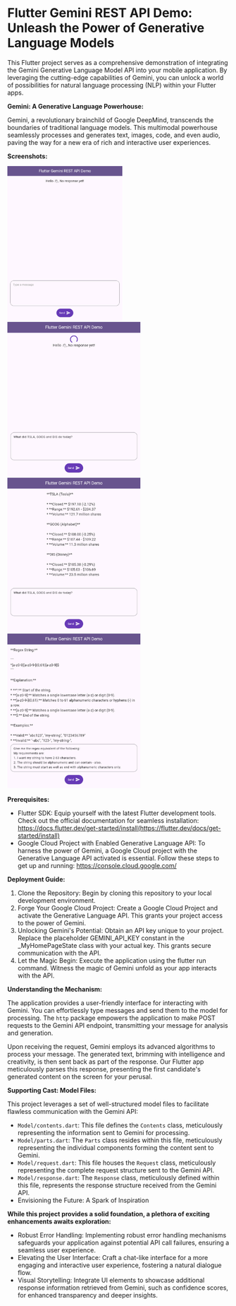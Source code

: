 # Flutter Gemini REST API Demo: Unleash the Power of Generative Language Models

This Flutter project serves as a comprehensive demonstration of integrating the Gemini Generative Language Model API into your mobile application. By leveraging the cutting-edge capabilities of Gemini, you can unlock a world of possibilities for natural language processing (NLP) within your Flutter apps.

**Gemini: A Generative Language Powerhouse:**

Gemini, a revolutionary brainchild of Google DeepMind, transcends the boundaries of traditional language models. This multimodal powerhouse seamlessly processes and generates text, images, code, and even audio, paving the way for a new era of rich and interactive user experiences.

**Screenshots:**

<img height="350px" src="screenshots/1.png"
alt="Screenshot" />
<img height="350px" src="screenshots/2.png"
alt="Screenshot" />
<img height="350px" src="screenshots/3.png"
alt="Screenshot" />
<img height="350px" src="screenshots/4.png"
alt="Screenshot" />

**Prerequisites:**

* Flutter SDK: Equip yourself with the latest Flutter development tools. Check out the official documentation for seamless installation: https://docs.flutter.dev/get-started/install(https://flutter.dev/docs/get-started/install)
* Google Cloud Project with Enabled Generative Language API: To harness the power of Gemini, a Google Cloud project with the Generative Language API activated is essential. Follow these steps to get up and running: https://console.cloud.google.com/

**Deployment Guide:**

1. Clone the Repository: Begin by cloning this repository to your local development environment.
2. Forge Your Google Cloud Project: Create a Google Cloud Project and activate the Generative Language API. This grants your project access to the power of Gemini.
3. Unlocking Gemini's Potential: Obtain an API key unique to your project. Replace the placeholder GEMINI_API_KEY constant in the _MyHomePageState class with your actual key. This grants secure communication with the API.
4. Let the Magic Begin: Execute the application using the flutter run command. Witness the magic of Gemini unfold as your app interacts with the API.

**Understanding the Mechanism:**

The application provides a user-friendly interface for interacting with Gemini. You can effortlessly type messages and send them to the model for processing. The `http` package empowers the application to make POST requests to the Gemini API endpoint, transmitting your message for analysis and generation.

Upon receiving the request, Gemini employs its advanced algorithms to process your message. The generated text, brimming with intelligence and creativity, is then sent back as part of the response. Our Flutter app meticulously parses this response, presenting the first candidate's generated content on the screen for your perusal.

**Supporting Cast: Model Files:**

This project leverages a set of well-structured model files to facilitate flawless communication with the Gemini API:

* `Model/contents.dart`: This file defines the `Contents` class, meticulously representing the information sent to Gemini for processing.
* `Model/parts.dart`: The `Parts` class resides within this file, meticulously representing the individual components forming the content sent to Gemini.
* `Model/request.dart`: This file houses the `Request` class, meticulously representing the complete request structure sent to the Gemini API.
* `Model/response.dart`: The `Response` class, meticulously defined within this file, represents the response structure received from the Gemini API.
* Envisioning the Future: A Spark of Inspiration

**While this project provides a solid foundation, a plethora of exciting enhancements awaits exploration:**

* Robust Error Handling: Implementing robust error handling mechanisms safeguards your application against potential API call failures, ensuring a seamless user experience.
* Elevating the User Interface: Craft a chat-like interface for a more engaging and interactive user experience, fostering a natural dialogue flow.
* Visual Storytelling: Integrate UI elements to showcase additional response information retrieved from Gemini, such as confidence scores, for enhanced transparency and deeper insights.
